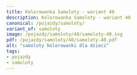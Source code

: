 ```yaml
---
title: Kolorowanka Samoloty - wariant 40
description: Kolorowanka Samoloty - wariant 40
canonical: /pojazdy/samoloty/
variant_of: samoloty
image: /pojazdy/samoloty/40/samoloty-40.svg
pdf: /pojazdy/samoloty/40/samoloty-40.pdf
alt: "samoloty kolorowanki dla dzieci"
tags:
- pojazdy
- samoloty
---
```

